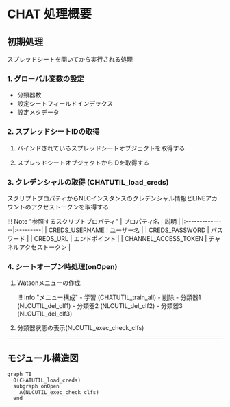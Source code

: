 # CHAT 処理概要

## 初期処理
スプレッドシートを開いてから実行される処理

### 1. グローバル変数の設定

- 分類器数
- 設定シートフィールドインデックス
- 設定メタデータ

### 2. スプレッドシートIDの取得

1. バインドされているスプレッドシートオブジェクトを取得する

1. スプレッドシートオブジェクトからIDを取得する

### 3. クレデンシャルの取得 (CHATUTIL_load_creds)

スクリプトプロパティからNLCインスタンスのクレデンシャル情報とLINEアカウントのアクセストークンを取得する

!!! Note "参照するスクリプトプロパティ"
    | プロパティ名 | 説明 |
    |:---------------|:---------|
    | CREDS_USERNAME | ユーザー名 |
    | CREDS_PASSWORD | パスワード |
    | CREDS_URL | エンドポイント |
    | CHANNEL_ACCESS_TOKEN | チャネルアクセストークン |

### 4. シートオープン時処理(onOpen)

1. Watsonメニューの作成

	!!! info "メニュー構成"
		- 学習 (CHATUTIL_train_all)
		- 削除
			- 分類器1 (NLCUTIL_del_clf1)
			- 分類器2 (NLCUTIL_del_clf2)
			- 分類器3 (NLCUTIL_del_clf3)

2. 分類器状態の表示(NLCUTIL_exec_check_clfs)

---

## モジュール構造図
```mermaid
graph TB
  0(CHATUTIL_load_creds)
  subgraph onOpen
  	A(NLCUTIL_exec_check_clfs)
  end
```
